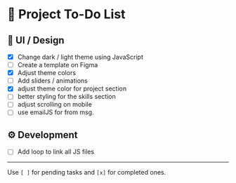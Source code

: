 # 📌 Project To-Do List

## 🎨 UI / Design
- [X] Change dark / light theme using JavaScript  
- [ ] Create a template on Figma  
- [X] Adjust theme colors  
- [ ] Add sliders / animations  
- [X] adjust theme color for project section 
- [ ] better styling for the skills section
- [ ] adjust scrolling on mobile
- [ ] use emailJS for from msg.
## ⚙️ Development
- [ ] Add loop to link all JS files  

---

 Use `[ ]` for pending tasks and `[x]` for completed ones.  
